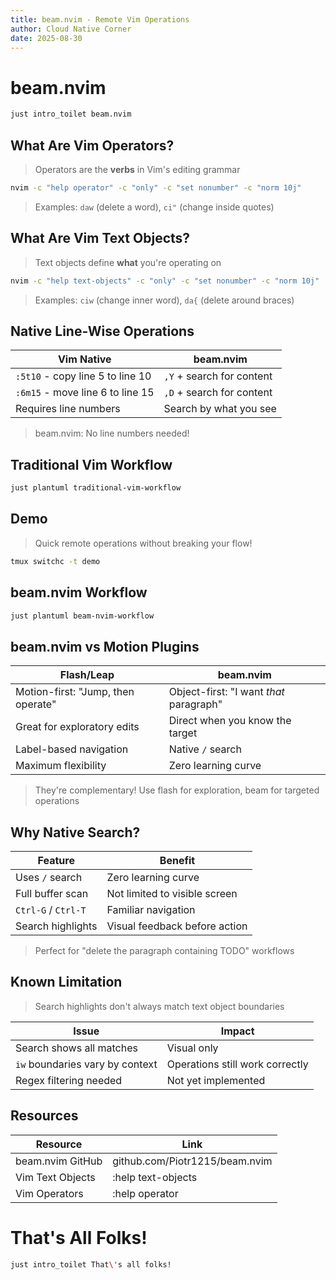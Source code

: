 ```yaml
---
title: beam.nvim - Remote Vim Operations
author: Cloud Native Corner
date: 2025-08-30
---
```




# beam.nvim

```bash +exec_replace
just intro_toilet beam.nvim
```

<!-- end_slide -->



## What Are Vim Operators?

> Operators are the **verbs** in Vim's editing grammar

```bash +exec +acquire_terminal
nvim -c "help operator" -c "only" -c "set nonumber" -c "norm 10j"
```

> Examples: `daw` (delete a word), `ci"` (change inside quotes)

<!-- end_slide -->



## What Are Vim Text Objects?

> Text objects define **what** you're operating on

```bash +exec +acquire_terminal
nvim -c "help text-objects" -c "only" -c "set nonumber" -c "norm 10j"
```

> Examples: `ciw` (change inner word), `da{` (delete around braces)

<!-- end_slide -->



## Native Line-Wise Operations

| Vim Native | beam.nvim |
|------------|-----------|
| `:5t10` - copy line 5 to line 10 | `,Y` + search for content |
| `:6m15` - move line 6 to line 15 | `,D` + search for content |
| Requires line numbers | Search by what you see |

> beam.nvim: No line numbers needed!

<!-- end_slide -->



## Traditional Vim Workflow

```bash +exec_replace
just plantuml traditional-vim-workflow
```

<!-- end_slide -->



## Demo

> Quick remote operations without breaking your flow!

```bash +exec
tmux switchc -t demo
```

<!-- end_slide -->



## beam.nvim Workflow

```bash +exec_replace
just plantuml beam-nvim-workflow
```

<!-- end_slide -->



## beam.nvim vs Motion Plugins

| Flash/Leap | beam.nvim |
|------------|-----------|
| Motion-first: "Jump, then operate" | Object-first: "I want *that* paragraph" |
| Great for exploratory edits | Direct when you know the target |
| Label-based navigation | Native `/` search |
| Maximum flexibility | Zero learning curve |

> They're complementary! Use flash for exploration, beam for targeted operations

<!-- end_slide -->



## Why Native Search?

| Feature | Benefit |
|---------|---------|
| Uses `/` search | Zero learning curve |
| Full buffer scan | Not limited to visible screen |
| `Ctrl-G` / `Ctrl-T` | Familiar navigation |
| Search highlights | Visual feedback before action |

> Perfect for "delete the paragraph containing TODO" workflows

<!-- end_slide -->



## Known Limitation

> Search highlights don't always match text object boundaries

| Issue | Impact |
|-------|--------|
| Search shows all matches | Visual only |
| `iw` boundaries vary by context | Operations still work correctly |
| Regex filtering needed | Not yet implemented |

<!-- end_slide -->



## Resources

| Resource | Link |
|----------|------|
| beam.nvim GitHub   | github.com/Piotr1215/beam.nvim |
| Vim Text Objects   | :help text-objects |
| Vim Operators      | :help operator |

<!-- end_slide -->



# That's All Folks!

```bash +exec_replace
just intro_toilet That\'s all folks!
```
